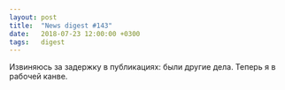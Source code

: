 ```yaml
---
layout: post
title:  "News digest #143"
date:   2018-07-23 12:00:00 +0300
tags:   digest
---
```


Извиняюсь за задержку в публикациях: были другие дела. Теперь я в рабочей канве.
